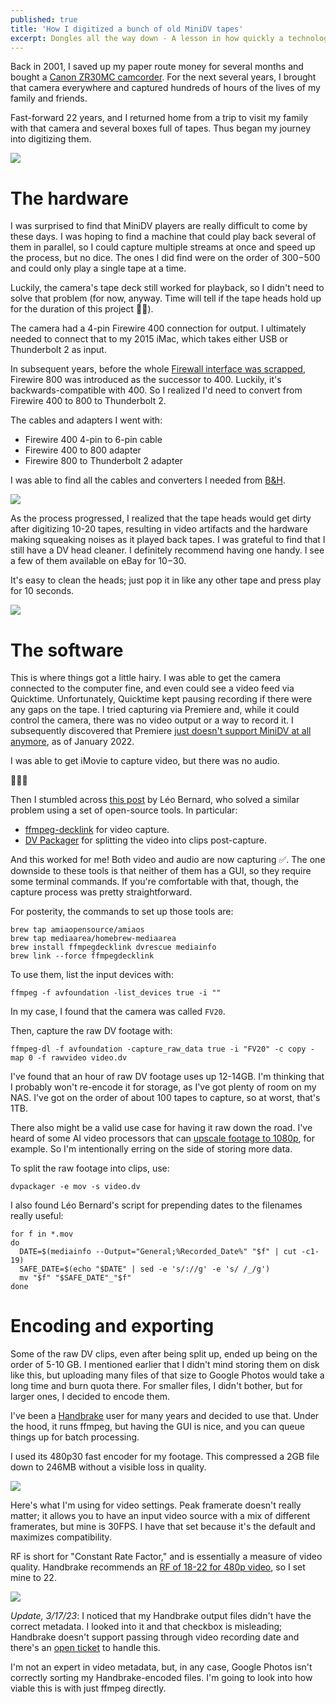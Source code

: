 ```yaml
---
published: true
title: 'How I digitized a bunch of old MiniDV tapes'
excerpt: Dongles all the way down - A lesson in how quickly a technology can become obsolete.
---
```

Back in 2001, I saved up my paper route money for several months
and bought a [Canon ZR30MC camcorder](https://global.canon/en/c-museum/product/dvc675.html). For the next several years,
I brought that camera everywhere and captured hundreds of hours of the lives of my family and friends.

Fast-forward 22 years, and I returned home from a trip to visit my family
with that camera and several boxes full of tapes. Thus began my journey into 
digitizing them.

![]({{site.cdn_path}}/2023/03/08/journey_of_1000_tapes.png)

# The hardware

I was surprised to find that MiniDV players are really difficult to come by
these days. I was hoping to find a machine that could play back several of them in parallel,
so I could capture multiple streams at once and speed up the process, but no dice. The ones I did find were on the order of 
$300-$500 and could only play a single tape at a time.

Luckily, the camera's tape deck still worked for playback, so I didn't need to 
solve that problem (for now, anyway. Time will tell if the tape heads hold up for the duration of this project 🤞🏼️).

The camera had a 4-pin Firewire 400 connection for output. I ultimately needed to connect 
that to my 2015 iMac, which takes either USB or Thunderbolt 2 as input. 

In subsequent years, before the whole [Firewall interface was scrapped](https://arstechnica.com/gadgets/2017/06/the-rise-and-fall-of-firewire-the-standard-everyone-couldnt-quite-agree-on/#:~:text=The%20decision%2Dmakers%20in%20the,be%20first%20to%20push%20it.), 
Firewire 800 was introduced as the successor to 400. Luckily,
it's backwards-compatible with 400. So I realized I'd need to convert from Firewire 400 to 800 to Thunderbolt 2.

The cables and adapters I went with:
* Firewire 400 4-pin to 6-pin cable
* Firewire 400 to 800 adapter
* Firewire 800 to Thunderbolt 2 adapter

I was able to find all the cables and converters I needed from [B&H](https://www.bhphotovideo.com/).

![]({{site.cdn_path}}/2023/03/08/donglesForDays.jpg)

As the process progressed, I realized that the tape heads would get dirty after digitizing 10-20 tapes, resulting in 
video artifacts and the hardware making squeaking noises as it played back tapes. I was grateful to find that I still have 
a DV head cleaner. I definitely recommend having one handy. I see a few of them available on eBay for $10-$30. 

It's easy to clean the heads; just pop it in like any other tape and press play for 10 seconds. 

![]({{site.cdn_path}}/2023/03/08/dv_head_cleaner.jpeg)

# The software

This is where things got a little hairy. I was able to get the camera connected to the computer fine, and even
could see a video feed via Quicktime. Unfortunately, Quicktime kept pausing recording if there were any gaps on the tape. 
I tried capturing via Premiere and, while it could control the camera, there was no video output or a way to record it.
I subsequently discovered that Premiere [just doesn't support MiniDV at all anymore](https://helpx.adobe.com/x-productkb/multi/video-applications-macos-catalina-compatibility.html#:~:text=no%20longer%20support,over%20FireWire), 
as of January 2022.

I was able to get iMovie to capture video, but there was no audio.

🤦🏼‍♂️️

Then I stumbled across [this post](https://leolabs.org/blog/capture-minidv-on-macos) by Léo Bernard, who solved a similar
problem using a set of open-source tools. In particular:

* [ffmpeg-decklink](https://github.com/amiaopensource/homebrew-amiaos/blob/master/ffmpegdecklink.rb) for video capture.
* [DV Packager](https://git.io/JqT1O) for splitting the video into clips post-capture.

And this worked for me! Both video and audio are now capturing ✅️. The one downside to these tools is that 
neither of them has a GUI, so they require some terminal commands. If you're comfortable with that, though,
the capture process was pretty straightforward.

For posterity, the commands to set up those tools are:

```shell
brew tap amiaopensource/amiaos
brew tap mediaarea/homebrew-mediaarea
brew install ffmpegdecklink dvrescue mediainfo
brew link --force ffmpegdecklink
```

To use them, list the input devices with:

```shell
ffmpeg -f avfoundation -list_devices true -i ""
```

In my case, I found that the camera was called `FV20`.

Then, capture the raw DV footage with:

```shell
ffmpeg-dl -f avfoundation -capture_raw_data true -i "FV20" -c copy -map 0 -f rawvideo video.dv
```

I've found that an hour of raw DV footage uses up 12-14GB. I'm thinking that I probably won't re-encode it for storage, 
as I've got plenty of room on my NAS. I've got on the order of about 100 tapes to capture, so at worst, that's 1TB. 

There also might be a valid use case for having it raw down the road. I've heard of some AI video processors that 
can [upscale footage to 1080p](https://www.theverge.com/2019/4/18/18311287/ai-upscaling-algorithms-video-games-mods-modding-esrgan-gigapixel), for example.
So I'm intentionally erring on the side of storing more data.

To split the raw footage into clips, use:

```shell
dvpackager -e mov -s video.dv
```

I also found Léo Bernard's script for prepending dates to the filenames really useful:

```shell
for f in *.mov
do
  DATE=$(mediainfo --Output="General;%Recorded_Date%" "$f" | cut -c1-19)
  SAFE_DATE=$(echo "$DATE" | sed -e 's/://g' -e 's/ /_/g')
  mv "$f" "$SAFE_DATE"_"$f"
done
```

# Encoding and exporting

Some of the raw DV clips, even after being split up, ended up being on the order of 5-10 GB. I mentioned earlier
that I didn't mind storing them on disk like this, but uploading many files of that size to Google Photos would
take a long time and burn quota there. For smaller files, I didn't bother, but for larger ones, I decided to encode them.

I've been a [Handbrake](https://handbrake.fr/) user for many years and decided to use that. 
Under the hood, it runs ffmpeg, but having the GUI is nice, and you can queue things up for batch processing.

I used its 480p30 fast encoder for my footage. 
This compressed a 2GB file down to 246MB without a visible loss in quality.

![]({{site.cdn_path}}/2023/03/08/handbrake480p30.png)

Here's what I'm using for video settings. Peak framerate doesn't really matter; it allows you to have
an input video source with a mix of different framerates, but mine is 30FPS. I have that set because it's the default
and maximizes compatibility.

RF is short for "Constant Rate Factor," and is essentially a measure of video quality.
Handbrake recommends an [RF of 18-22 for 480p video](https://handbrake.fr/docs/en/latest/workflow/adjust-quality.html#:~:text=Recommended%20quality%20settings&text=RF%2019%2D23%20for%20720p%20High%20Definition&text=RF%2020%2D24%20for%201080p%20Full%20High%20Definition&text=RF%2022%2D28%20for%202160p%204K%20Ultra%20High%20Definition),
so I set mine to 22.

![]({{site.cdn_path}}/2023/03/08/handbrake_video_settings.png)

_Update, 3/17/23_: I noticed that my Handbrake output files didn't have the correct metadata.
I looked into it and that checkbox is misleading; Handbrake doesn't support passing through video recording 
date and there's an [open ticket](https://github.com/HandBrake/HandBrake/issues/3588) to handle this.

I'm not an expert in video metadata, but, in any case, Google Photos isn't correctly sorting my Handbrake-encoded 
files. I'm going to look into how viable this is with just ffmpeg directly.
